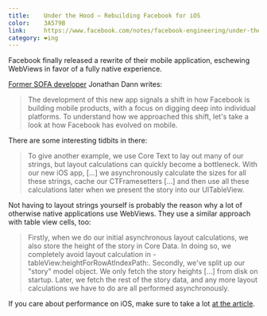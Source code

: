 ```yaml
---
title:    Under the Hood – Rebuilding Facebook for iOS
color:    3A579B
link:     https://www.facebook.com/notes/facebook-engineering/under-the-hood-rebuilding-facebook-for-ios/10151036091753920
category: ❤ing
---
```


Facebook finally released a rewrite of their mobile application, eschewing
WebViews in favor of a fully native experience.

[Former SOFA developer][sofa] Jonathan Dann writes:

> The development of this new app signals a shift in how Facebook is building
> mobile products, with a focus on digging deep into individual platforms. To
> understand how we approached this shift, let's take a look at how Facebook has
> evolved on mobile.

There are some interesting tidbits in there:

> To give another example, we use Core Text to lay out many of our strings, but
> layout calculations can quickly become a bottleneck. With our new iOS app, […]
> we asynchronously calculate the sizes for all these strings, cache our
> CTFramesetters […] and then use all these calculations later when we present
> the story into our UITableView.

Not having to layout strings yourself is probably the reason why a lot of
otherwise native applications use WebViews. They use a similar approach with
table view cells, too:

> Firstly, when we do our initial asynchronous layout calculations, we also
> store the height of the story in Core Data. In doing so, we completely avoid
> layout calculation in -tableView:heightForRowAtIndexPath:. Secondly, we've
> split up our "story" model object. We only fetch the story heights […] from
> disk on startup. Later, we fetch the rest of the story data, and any more
> layout calculations we have to do are all performed asynchronously.

If you care about performance on iOS, make sure to take a lot [at the
article][post].

[sofa]: http://techcrunch.com/2011/06/09/facebook-sofa/
[post]: https://www.facebook.com/notes/facebook-engineering/under-the-hood-rebuilding-facebook-for-ios/10151036091753920
